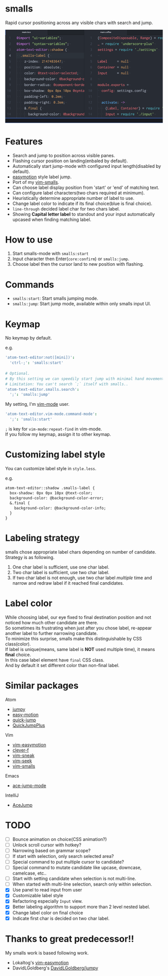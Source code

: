 # smalls

Rapid cursor positioning across any visible chars with search and jump.

![gif](https://raw.githubusercontent.com/t9md/t9md/9e2b924427829d0264841dbf211858629dd0e7d3/img/atom-smalls.gif)

# Features

* Search and jump to position across visible panes.
* Flashing cursor position on landing(enbaled by default).
* Automatically start jump-mode with configured input length(disabled by default).
* [easymotion](https://github.com/easymotion/vim-easymotion) style label jump.
* Port of my [vim-smalls](https://github.com/t9md/vim-smalls/blob/master/README.md).
* Can choose label display position from 'start' or 'end' of matching text.
* Can configure label characters(two chars required at minimum).
* Heuristically determine appropriate number of label to use.
* Change label color to indicate if its final choice(blue is final choice).
* `line-through` decided label char for two chars label.
* Showing **Capital letter label** to standout and your input automatically upcased when finding matching label.

# How to use

1. Start smalls-mode with `smalls:start`
2. Input character then Enter(`core:confirm`) or `smalls:jump`.
3. Choose label then the cursor land to new position with flashing.

# Commands

* `smalls:start`: Start smalls jumping mode.
* `smalls:jump`: Start jump mode, available within only smalls input UI.

# Keymap
No keymap by default.

e.g.

```coffeescript
'atom-text-editor:not([mini])':
  'ctrl-;': 'smalls:start'

# Optional.
# By this setting we can speedily start jump with minimal hand movement.  
# Limitation: You can't search `;` itself with smalls..
'atom-text-editor.smalls.search':
  ';': 'smalls:jump'
```

My setting, I'm [vim-mode](https://atom.io/packages/vim-mode) user.  

```coffeescript
'atom-text-editor.vim-mode.command-mode':
  ';': 'smalls:start'
```
`;` is key for `vim-mode:repeat-find` in vim-mode.  
If you follow my keymap, assign it to other keymap.

# Customizing label style

You can customize label style in `style.less`.

e.g.

```less
atom-text-editor::shadow .smalls-label {
  box-shadow: 0px 0px 10px @text-color;
  background-color: @background-color-error;
  &.final {
    background-color: @background-color-info;
  }
}
```

# Labeling strategy

smalls chose appropriate label chars depending on number of candidate.
Strategy is as following.

1. One char label is sufficient, use one char label.
2. Two char label is sufficient, use two char label.
3. If two char label is not enough, use two char label *multiple* time and narrow and redraw label if it reached final candidates.

# Label color

While choosing label, our eye fixed to final destination position and not noticed how much other candidate are there.  
So sometimes its frustrating when just after you chose label, re-appear another label to further narrowing candidate.  
To minimize this surprise, smalls make this distinguishable by CSS class(color).  
If label is unique(means, same label is **NOT** used multiple time), it means **final** choice.  
In this case label element have `final` CSS class.  
And by default it set different color than non-final label.  

# Similar packages

Atom
* [jumpy](https://atom.io/packages/jumpy)
* [easy-motion](https://github.com/adrian-budau/easy-motion)
* [quick-jump](https://atom.io/packages/quick-jump)
* [QuickJumpPlus](https://atom.io/packages/QuickJumpPlus)

Vim
* [vim-easymotion](https://github.com/easymotion/vim-easymotion)
* [clever-f](https://github.com/rhysd/clever-f.vim)
* [vim-sneak](https://github.com/justinmk/vim-sneak)
* [vim-seek](https://github.com/goldfeld/vim-seek)
* [vim-smalls](https://github.com/t9md/vim-smalls)

Emacs
* [ace-jump-mode](https://github.com/winterTTr/ace-jump-mode)

IntelliJ
* [AceJump](https://github.com/johnlindquist/AceJump)

# TODO

* [ ] Bounce animation on choice(CSS animation?)
* [ ] Unlock scroll cursor with hotkey?
* [ ] Narrowing based on grammar scope?
* [ ] If start with selection, only search selected area?
* [ ] Special command to put multiple cursor to candidate?
* [ ] Special command to mutate candidate like upcase, downcase, camelcase, etc..
* [ ] Start with setting candidate when selection is not multi-line.
* [ ] When started with multi-line selection, search only within selection.
* [x] Use panel to read input from user
* [x] Customizable label style
* [x] Refactoring especially `Input` view.
* [x] Better labeling algorithm to support more than 2 level nested label.
* [x] Change label color on final choice
* [x] Indicate first char is decided on two char label.

# Thanks to great predecessor!!
My smalls work is based following work.

- Lokaltog's [vim-easymotion](vim-easymotion)
- DavidLGoldberg's [DavidLGoldberg/jumpy](https://github.com/DavidLGoldberg/jumpy)
